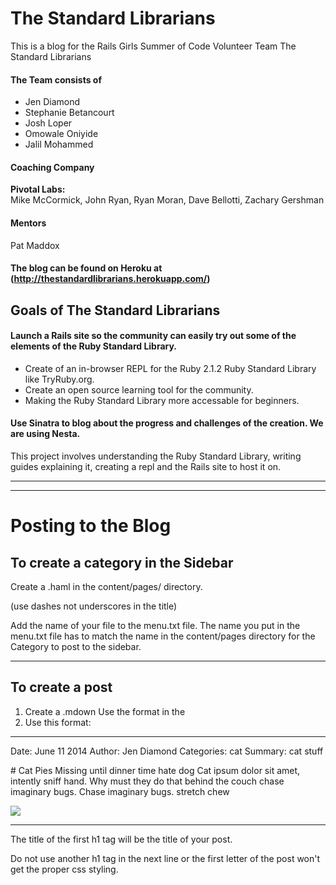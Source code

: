 # The Standard Librarians

This is a blog for the Rails Girls Summer of Code Volunteer Team The Standard Librarians

#### The Team consists of 

* Jen Diamond
* Stephanie Betancourt
* Josh Loper
* Omowale Oniyide
* Jalil Mohammed

#### Coaching Company 

  **Pivotal Labs:**  
  Mike McCormick, John Ryan, Ryan Moran, Dave Bellotti, Zachary Gershman
  
#### Mentors 

  Pat Maddox

#### The blog can be found on Heroku at (http://thestandardlibrarians.herokuapp.com/)

## Goals of The Standard Librarians

#### Launch a Rails site so the community can easily try out some of the elements of the Ruby Standard Library.

* Create of an in-browser REPL for the Ruby 2.1.2 Ruby Standard Library like TryRuby.org.
* Create an open source learning tool for the community. 
* Making the Ruby Standard Library more accessable for beginners.

#### Use Sinatra to blog about the progress and challenges of the creation. We are using Nesta.

This project involves understanding the Ruby Standard Library, writing guides explaining it, 
creating a repl and the Rails site to host it on.

------------------------------------------
------------------------------------------

# Posting to the Blog

## To create a category in the Sidebar

Create a <blog-category>.haml in the content/pages/ directory.

(use dashes not underscores in the title)

Add the name of your file to the menu.txt file. 
The name you put in the menu.txt file has to match the name in the content/pages directory
for the Category to post to the sidebar.


------------------------------------------

## To create a post

1. Create a <blogpost-title>.mdown Use the format  in the 
2. Use this format:
------------------------------------------

Date: June 11 2014
Author: Jen Diamond
Categories: cat
Summary: cat stuff

\# Cat Pies
Missing until dinner time hate dog
Cat ipsum dolor sit amet, intently sniff hand. Why must they do that behind the couch 
chase imaginary bugs. Chase imaginary bugs.  stretch chew 

<img src="/attachments/screenshot.jpg" class="screenshot">

------------------------------------------

The title of the first h1 tag will be the title of your post.

Do not use another h1 tag in the next line or the first letter of the post won't get 
the proper css styling.


